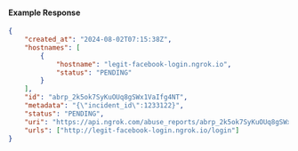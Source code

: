 <!-- Code generated for API Clients. DO NOT EDIT. -->

#### Example Response

```json
{
	"created_at": "2024-08-02T07:15:38Z",
	"hostnames": [
		{
			"hostname": "legit-facebook-login.ngrok.io",
			"status": "PENDING"
		}
	],
	"id": "abrp_2k5ok7SyKuOUq8gSWx1VaIfg4NT",
	"metadata": "{\"incident_id\":1233122}",
	"status": "PENDING",
	"uri": "https://api.ngrok.com/abuse_reports/abrp_2k5ok7SyKuOUq8gSWx1VaIfg4NT",
	"urls": ["http://legit-facebook-login.ngrok.io/login"]
}
```
